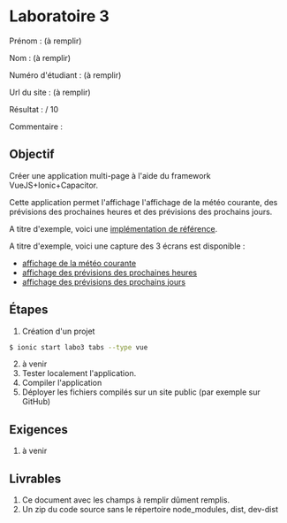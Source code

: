 
# Laboratoire 3

Prénom : (à remplir)

Nom : (à remplir)

Numéro d'étudiant : (à remplir)

Url du site : (à remplir)

Résultat : / 10

Commentaire :

## Objectif

Créer une application multi-page à l'aide du framework VueJS+Ionic+Capacitor.

Cette application permet l'affichage l'affichage de la météo courante, des prévisions des prochaines heures et des prévisions des prochains jours.

A titre d'exemple, voici une [implémentation de référence](https://yannicl.github.io/).

A titre d'exemple, voici une capture des 3 écrans est disponible :
- [affichage de la météo courante](./lab3-meteo-actuelle.png)
- [affichage des prévisions des prochaines heures](./lab3-prochaines-heures.png)
- [affichage des prévisions des prochains jours](./lab3-prochains-jours.png)


## Étapes

1. Création d'un projet
~~~bash
$ ionic start labo3 tabs --type vue
~~~

2. à venir
6. Tester localement l'application.
7. Compiler l'application
8. Déployer les fichiers compilés sur un site public (par exemple sur GitHub)

## Exigences

1. à venir


## Livrables

1. Ce document avec les champs à remplir dûment remplis.
2. Un zip du code source sans le répertoire node_modules, dist, dev-dist
